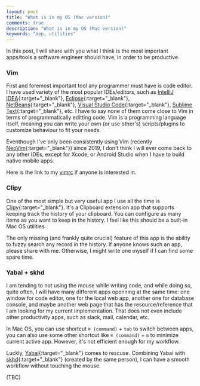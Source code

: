 ```yaml
---
layout: post
title: "What is in my OS (Mac version)"
comments: true
description: "What is in my OS (Mac version)"
keywords: "app, utilities"
---
```


In this post, I will share with you what I think is the most important apps/tools a software engineer should have, in order to be productive.

### Vim
First and foremost important tool any programmer must have is code editor.
I have used variety of the most popular IDEs/editors, such as
[IntelliJ IDEA](https://www.jetbrains.com/idea/){:target="_blank"},
[Eclipse](https://www.eclipse.org/ide/){:target="_blank"},
[NetBeans](https://netbeans.apache.org/){:target="_blank"},
[Visual Studio Code](https://code.visualstudio.com/){:target="_blank"},
[Sublime Text](https://www.sublimetext.com/){:target="_blank"}, etc.
I have to say none of them come close to Vim in terms of programmatically editting code.
Vim is a programming language itself, meaning you can write your own (or use other's) scripts/plugins to customize behaviour to fit your needs.

Eventhough I've only been consistently using Vim (recently [NeoVim](https://neovim.io/){:target="_blank"}) since 2019, I don't think I will ever come back to any other IDEs, except for Xcode, or Android Studio when I have to build native mobile apps.

Here is the link to my [vimrc](https://github.com/namnd/dotfiles-macos/blob/master/nvim/init.vim) if anyone is interested in.

### Clipy
One of the most simple but very useful app I use all the time is [Clipy](https://clipy-app.com/){:target="_blank"}. 
It's a Clipboard extension app that supports keeping track the history of your clipboard. 
You can configure as many items as you want to keep in the history. I feel like this should be a built-in Mac OS utilities.

The only missing (and frankly quite crucial) feature of this app is the ability to fuzzy search any record in the history. 
If anyone knows such an app, please share with me.
Otherwise, I might write one myself if I can find some spare time.

### Yabai + skhd
I am tending to not using the mouse while writing code, and while doing so, quite often, I will have many different apps openning at the same time:
one window for code editor, one for the local web app, another one for database console, and maybe another web page that has the resource/reference that I am looking for my current implementation.
That does not even include other productivity apps, such as slack, mail, calendar, etc.

In Mac OS, you can use shortcut `⌘ (command)` + `tab` to switch between apps, you can also use some other shortcut like `⌘ (command)` + `m` to minimize current active app. However, it's not efficient enough for my workflow.

Luckly, [Yabai](https://github.com/koekeishiya/yabai){:target="_blank"} comes to rescuse. Combining Yabai with [skhd](https://github.com/koekeishiya/skhd){:target="_blank"} (created by the same person), I can have a smooth workflow without touching the mouse.

(TBC)
